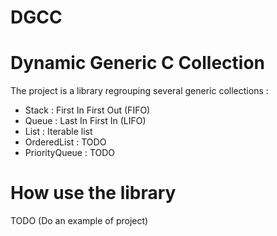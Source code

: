 # DGCC

# Dynamic Generic C Collection

The project is a library regrouping several generic collections :

- Stack : First In First Out (FIFO)
- Queue : Last In First In (LIFO)
- List : Iterable list
- OrderedList : TODO
- PriorityQueue : TODO

# How use the library

TODO (Do an example of project)


